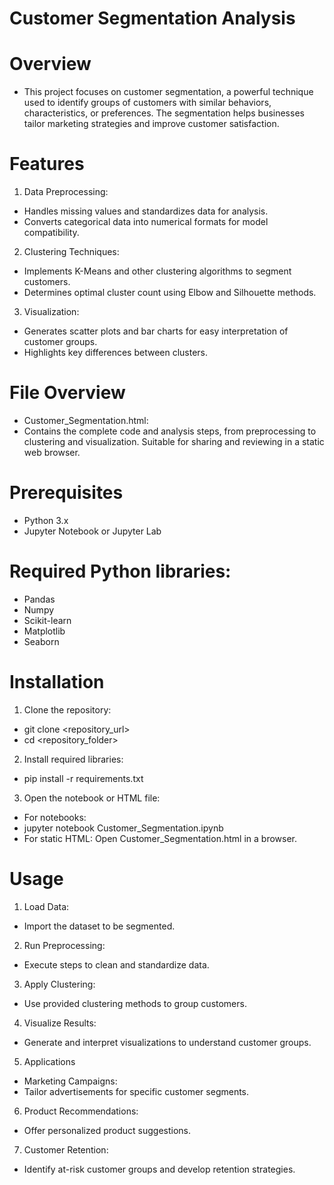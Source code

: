 # Customer Segmentation Analysis

# Overview
-  This project focuses on customer segmentation, a powerful technique used to identify groups of customers with similar behaviors, characteristics, or preferences. The segmentation helps businesses tailor marketing strategies and improve customer satisfaction.

# Features

1. Data Preprocessing:
- Handles missing values and standardizes data for analysis.
- Converts categorical data into numerical formats for model compatibility.

2. Clustering Techniques:
- Implements K-Means and other clustering algorithms to segment customers.
- Determines optimal cluster count using Elbow and Silhouette methods.

3. Visualization:
- Generates scatter plots and bar charts for easy interpretation of customer groups.
- Highlights key differences between clusters.

# File Overview
- Customer_Segmentation.html:
- Contains the complete code and analysis steps, from preprocessing to clustering and visualization.
Suitable for sharing and reviewing in a static web browser.

# Prerequisites
- Python 3.x
- Jupyter Notebook or Jupyter Lab

# Required Python libraries:
- Pandas
- Numpy
- Scikit-learn
- Matplotlib
- Seaborn

# Installation

1. Clone the repository:
- git clone <repository_url>
- cd <repository_folder>

2. Install required libraries:
- pip install -r requirements.txt

3. Open the notebook or HTML file:
- For notebooks:
- jupyter notebook Customer_Segmentation.ipynb
- For static HTML: Open Customer_Segmentation.html in a browser.

# Usage

1. Load Data:
- Import the dataset to be segmented.

2. Run Preprocessing:
- Execute steps to clean and standardize data.

3. Apply Clustering:
- Use provided clustering methods to group customers.

4. Visualize Results:
- Generate and interpret visualizations to understand customer groups.

5. Applications
- Marketing Campaigns:
- Tailor advertisements for specific customer segments.

6. Product Recommendations:
- Offer personalized product suggestions.

7. Customer Retention:
- Identify at-risk customer groups and develop retention strategies.
